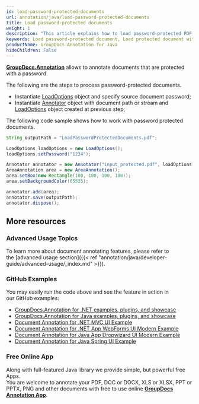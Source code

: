 ```yaml
---
id: load-password-protected-documents
url: annotation/java/load-password-protected-documents
title: Load password-protected documents
weight: 1
description: "This article explains how to load password-protected PDF, Word, Excel, PowerPoint documents when using GroupDocs.Annotation for Java."
keywords: Load password-protected document, Load protected document with GroupDocs.Annotation
productName: GroupDocs.Annotation for Java
hideChildren: False
---
```

[**GroupDocs.Annotation**](https://products.groupdocs.com/annotation/java) allows to annotate documents that are protected with a password.

The following are the steps to process password-protected documents.

*   Instantiate [LoadOptions](https://apireference.groupdocs.com/java/annotation/com.groupdocs.annotation.options/LoadOptions) object and specify source document password;
*   Instantiate [Annotator](https://apireference.groupdocs.com/java/annotation/com.groupdocs.annotation/Annotator) object with document path or stream and [LoadOptions](https://apireference.groupdocs.com/java/annotation/com.groupdocs.annotation.options/LoadOptions) object created at previous step;
    

The following code sample shows how to work with password protected documents.

```java
String outputPath = "LoadPasswordProtectedDocuments.pdf";

LoadOptions loadOptions = new LoadOptions();
loadOptions.setPassword("1234");

Annotator annotator = new Annotator("input_protected.pdf", loadOptions);
AreaAnnotation area = new AreaAnnotation();
area.setBox(new Rectangle(100, 100, 100, 100));
area.setBackgroundColor(65535);

annotator.add(area);
annotator.save(outputPath);
annotator.dispose();
```

## More resources
### Advanced Usage Topics
To learn more about document annotating features, please refer to the [advanced usage section]({{< ref "annotation/java/developer-guide/advanced-usage/_index.md" >}}).

### GitHub Examples
You may easily run the code above and see the feature in action in our GitHub examples:

*   [GroupDocs.Annotation for .NET examples, plugins, and showcase](https://github.com/groupdocs-annotation/GroupDocs.Annotation-for-.NET)
*   [GroupDocs.Annotation for Java examples, plugins, and showcase](https://github.com/groupdocs-annotation/GroupDocs.Annotation-for-Java)
*   [Document Annotation for .NET MVC UI Example](https://github.com/groupdocs-annotation/GroupDocs.Annotation-for-.NET-MVC)
*   [Document Annotation for .NET App WebForms UI Modern Example](https://github.com/groupdocs-annotation/GroupDocs.Annotation-for-.NET-WebForms)
*   [Document Annotation for Java App Dropwizard UI Modern Example](https://github.com/groupdocs-annotation/GroupDocs.Annotation-for-Java-Dropwizard)
*   [Document Annotation for Java Spring UI Example](https://github.com/groupdocs-annotation/GroupDocs.Annotation-for-Java-Spring)

### Free Online App
Along with full-featured Java library we provide simple, but powerful free Apps.  
You are welcome to annotate your PDF, DOC or DOCX, XLS or XLSX, PPT or PPTX, PNG and other documents with free to use online **[GroupDocs Annotation App](https://products.groupdocs.app/annotation)**.
